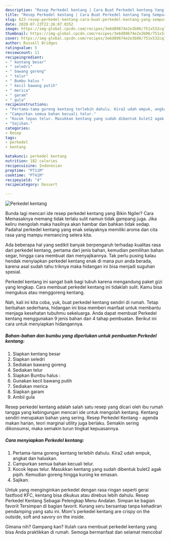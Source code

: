 ```yaml
---
description: "Resep Perkedel kentang | Cara Buat Perkedel kentang Yang Sempurna"
title: "Resep Perkedel kentang | Cara Buat Perkedel kentang Yang Sempurna"
slug: 623-resep-perkedel-kentang-cara-buat-perkedel-kentang-yang-sempurna
date: 2020-07-23T22:26:07.035Z
image: https://img-global.cpcdn.com/recipes/3e6d89674e2e3b06/751x532cq70/perkedel-kentang-foto-resep-utama.jpg
thumbnail: https://img-global.cpcdn.com/recipes/3e6d89674e2e3b06/751x532cq70/perkedel-kentang-foto-resep-utama.jpg
cover: https://img-global.cpcdn.com/recipes/3e6d89674e2e3b06/751x532cq70/perkedel-kentang-foto-resep-utama.jpg
author: Russell Bridges
ratingvalue: 5
reviewcount: 11
recipeingredient:
- " kentang besar"
- " seledri"
- " bawang goreng"
- " telur"
- " Bumbu halus "
- " kecil bawang putih"
- " merica"
- " garam"
- " gula"
recipeinstructions:
- "Pertama-tama goreng kentang terlebih dahulu. Kira2 udah empuk, angkat dan haluskan."
- "Campurkan semua bahan kecuali telur."
- "Kocok lepas telur. Masukkan kentang yang sudah dibentuk bulet2 agak pipih. Kemudian goreng hingga kuning ke emasan."
- "Sajikan."
categories:
- Resep
tags:
- perkedel
- kentang

katakunci: perkedel kentang 
nutrition: 182 calories
recipecuisine: Indonesian
preptime: "PT11M"
cooktime: "PT41M"
recipeyield: "4"
recipecategory: Dessert

---
```



![Perkedel kentang](https://img-global.cpcdn.com/recipes/3e6d89674e2e3b06/751x532cq70/perkedel-kentang-foto-resep-utama.jpg)

Bunda lagi mencari ide resep perkedel kentang yang Bikin Ngiler? Cara Memasaknya memang tidak terlalu sulit namun tidak gampang juga. Jika keliru mengolah maka hasilnya akan hambar dan bahkan tidak sedap. Padahal perkedel kentang yang enak selayaknya memiliki aroma dan cita rasa yang mampu memancing selera kita.

Ada beberapa hal yang sedikit banyak berpengaruh terhadap kualitas rasa dari perkedel kentang, pertama dari jenis bahan, kemudian pemilihan bahan segar, hingga cara membuat dan menyajikannya. Tak perlu pusing kalau hendak menyiapkan perkedel kentang enak di mana pun anda berada, karena asal sudah tahu triknya maka hidangan ini bisa menjadi suguhan spesial.

Perkedel kentang ini sangat baik bagi tubuh karena mengandung paket gizi yang lengkap. Cara membuat perkedel kentang ini tidaklah sulit. Kamu bisa mengukus atau menggoreng kentang.


Nah, kali ini kita coba, yuk, buat perkedel kentang sendiri di rumah. Tetap berbahan sederhana, hidangan ini bisa memberi manfaat untuk membantu menjaga kesehatan tubuhmu sekeluarga. Anda dapat membuat Perkedel kentang menggunakan 9 jenis bahan dan 4 tahap pembuatan. Berikut ini cara untuk menyiapkan hidangannya.

<!--inarticleads1-->

##### Bahan-bahan dan bumbu yang diperlukan untuk pembuatan Perkedel kentang:

1. Siapkan  kentang besar
1. Siapkan  seledri
1. Sediakan  bawang goreng
1. Sediakan  telur
1. Siapkan  Bumbu halus :
1. Gunakan  kecil bawang putih
1. Sediakan  merica
1. Siapkan  garam
1. Ambil  gula


Resep perkedel kentang adalah salah satu resep yang dicari oleh ibu rumah tangga yang kebingungan mencari ide untuk mengolah kentang. Kentang sendiri merupakan bahan yang sering. Resep Perkedel Kentang - agenda makan harian, teori marginal utility juga berlaku. Semakin sering dikonsumsi, maka semakin turun tingkat kepuasannya. 

<!--inarticleads2-->

##### Cara menyiapkan Perkedel kentang:

1. Pertama-tama goreng kentang terlebih dahulu. Kira2 udah empuk, angkat dan haluskan.
1. Campurkan semua bahan kecuali telur.
1. Kocok lepas telur. Masukkan kentang yang sudah dibentuk bulet2 agak pipih. Kemudian goreng hingga kuning ke emasan.
1. Sajikan.


Untuk yang menginginkan perkedel dengan rasa ringan seperti gerai fastfood KFC, kentang bisa dikukus atau direbus lebih dahulu. Resep Perkedel Kentang Sebagai Pelengkap Menu Andalan. Simpan ke bagian favorit Tersimpan di bagian favorit. Kurang seru bersantap tanpa kehadiran pendamping yang satu ini. Mom&#39;s perkedel kentang are crispy on the outside, soft and savory on the inside. 

Gimana nih? Gampang kan? Itulah cara membuat perkedel kentang yang bisa Anda praktikkan di rumah. Semoga bermanfaat dan selamat mencoba!
